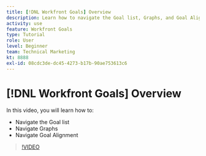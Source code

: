 ```yaml
---
title: [!DNL Workfront Goals] Overview
description: Learn how to navigate the Goal list, Graphs, and Goal Alignment.
activity: use
feature: Workfront Goals
type: Tutorial
role: User
level: Beginner
team: Technical Marketing
kt: 8888
exl-id: 08cdc3de-dc45-4273-b17b-90ae753613c6
---
```

# [!DNL Workfront Goals] Overview

In this video, you will learn how to:

* Navigate the Goal list
* Navigate Graphs 
* Navigate Goal Alignment

>[!VIDEO](https://video.tv.adobe.com/v/335182/?quality=12)

